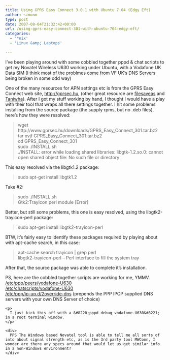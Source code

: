 ```yaml
---
title: Using GPRS Easy Connect 3.0.1 with Ubuntu 7.04 (Edgy Eft)
author: simonm
type: post
date: 2007-08-04T21:32:42+00:00
url: /using-gprs-easy-connect-301-with-ubuntu-704-edgy-eft/
categories:
  - '*nix'
  - 'Linux &amp; Laptops'

---
```

I&#8217;ve been playing around with some cobbled together pppd &#038; chat scripts to get my Novatel Wireless U630 working under Ubuntu, with a Vodafone UK Data SIM (I think most of the problmes come from VF UK&#8217;s DNS Servers being broken in some odd way)

<div>
  One of the many resources for APN settings etc is from the GPRS Easy Connect web site, <a href="http://gprsec.hu">http://gprsec.hu</a>, (other great resource are <a href="http://www.filesaveas.com/gprs.html">filesaveas</a> and <a href="http://home2.btconnect.com/Taniwha/gprs.html">Taniwha</a>). After I got my stuff working by hand, I thought I would have a play with their tool that wraps all there settings together. I hit some problems installing from the source package (the supply rpms, but no .deb files), here&#8217;s how they were resolved:</p> 
  
  <div>
    <blockquote>
      <p>
        wget http://www.gprsec.hu/downloads/GPRS_Easy_Connect_301.tar.bz2<br /> tar xvjf GPRS_Easy_Connect_301.tar.bz2<br /> cd GPRS_Easy_Connect_301<br /> sudo ./INSTALL.sh<br /> ./INSTALL: error while loading shared libraries: libgtk-1.2.so.0: cannot open shared object file: No such file or directory
      </p>
    </blockquote>
  </div>
  
  <p>
    This easy resolved via the libgtk1.2 package:
  </p>
  
  <div>
    <blockquote>
      <p>
        sudo apt-get install libgtk1.2
      </p>
    </blockquote>
  </div>
  
  <p>
    Take #2:
  </p>
  
  <div>
    <blockquote>
      <p>
        sudo ./INSTALL.sh<br /> Gtk2:TrayIcon perl module [Error]
      </p>
    </blockquote>
  </div>
  
  <p>
    Better, but still some problems, this one is easy resolved, using the libgtk2-trayicon-perl package:
  </p>
  
  <div>
    <blockquote>
      <p>
        sudo apt-get install libgtk2-trayicon-perl
      </p>
    </blockquote>
  </div>
  
  <p>
    BTW, it&#8217;s fairly easy to identify these packages required by playing about with apt-cache search, in this case:
  </p>
  
  <div>
    <blockquote>
      <p>
        apt-cache search trayicon | grep perl<br /> libgtk2-trayicon-perl &#8211; Perl interface to fill the system tray
      </p>
    </blockquote>
  </div>
  
  <p>
    After that, the source package was able to complete it&#8217;s installation.
  </p>
  
  <div>
    PS, here are the cobbled together scripts are working for me, YMMV.<br /> <a href="http://www.mccartney.ie/~simonm/vodafone-U630"> /etc/ppp/peers/vodafone-U630</a><br /> <a href="http://www.mccartney.ie/~simonm/vodafone-U630-chat"> /etc/chatscripts/vodafone-U630</a><br /> <a href="http://www.mccartney.ie/~simonm/2override-dns"> /etc/ppp/ip-up.d/2override-dns</a> (prepends the PPP IPCP supplied DNS servers with your own DNS Server of choice)</p> 
    
    <p>
      I just kick this off with a &#8220;pppd debug vodafone-U630&#8221; in a root terminal window.
    </p>
    
    <div>
      PPS The Windows based Novatel tool is able to tell me all sorts of into about signal strength etc, as is the 3rd party tool MWConn, I wonder are there any specs around that would let us get similar info in a non-Windows environment?
    </div>
  </div>
</div>